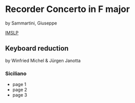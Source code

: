 # Recorder Concerto in F major
by Sammartini, Giuseppe

[IMSLP](https://imslp.org/wiki/Recorder_Concerto_in_F_major_(Sammartini,_Giuseppe))

## Keyboard reduction
by Winfried Michel & Jürgen Janotta

### Siciliano
- page 1 
- page 2
- page 3
